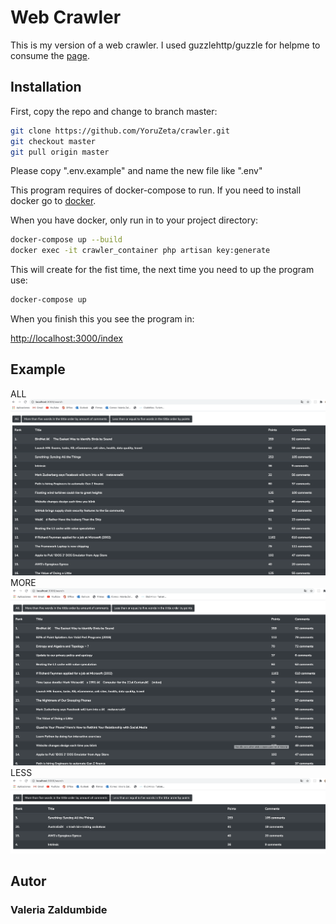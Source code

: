 # Web Crawler

This is my version of a web crawler. I used guzzlehttp/guzzle for helpme to consume the
[page](https://news.ycombinator.com).

## Installation

First, copy the repo and change to branch master:

```bash
git clone https://github.com/YoruZeta/crawler.git
git checkout master
git pull origin master
```

Please copy ".env.example" and name the new file like ".env"

This program requires of docker-compose to run.
If you need to install docker go to [docker](https://www.docker.com/).

When you have docker, only run in to your project directory:

```bash
docker-compose up --build
docker exec -it crawler_container php artisan key:generate
```

This will create for the fist time, the next time you need to up the program use:
```bash
docker-compose up
```
When you finish this you see the program in:

[http://localhost:3000/index](http://localhost:3000/index)

## Example
ALL
![ALL](ALL.png)
MORE
![MORE](MORE.png)
LESS
![LESS](LESS.png)

## Autor

### Valeria Zaldumbide
